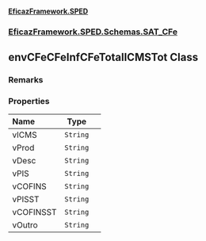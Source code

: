 #### [EficazFramework.SPED](EficazFrameworkSPED.md 'EficazFramework SPED')
### [EficazFramework.SPED.Schemas.SAT_CFe](EficazFramework.SPED.Schemas.SAT_CFe.md 'EficazFramework.SPED.Schemas.SAT_CFe')

## envCFeCFeInfCFeTotalICMSTot Class

### Remarks
### Properties

| Name | Type | |
| :--- | :---: | :--- |
| vICMS | `String` |  |
| vProd | `String` |  |
| vDesc | `String` |  |
| vPIS | `String` |  |
| vCOFINS | `String` |  |
| vPISST | `String` |  |
| vCOFINSST | `String` |  |
| vOutro | `String` |  |
